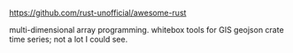 

https://github.com/rust-unofficial/awesome-rust

multi-dimensional array programming.
whitebox tools for GIS
geojson crate
time series; not a lot I could see.





